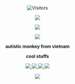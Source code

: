 

<p align="center">
  <img alt="Visitors" src="https://komarev.com/ghpvc/?username=chocopie69&style=flat&labelColor=black&logo=github&label=Profile+Views&color=0d8ce0"/>
</p>

<p align="center">
  <img src="https://i.imgur.com/52yl2JN.png">
</p>

<p align="center">
  <img src="https://i.imgur.com/XH10Uy7.gif" />
</p>

<p align="center">
  <img src="[https://discord.c99.nl/widget/theme-1/724277801565290546.png](https://discord.c99.nl/widget/theme-1/%D0%BD%D0%B5%20%D0%B2%D0%B0%D0%B9%D1%82#6163.png)" />
</p>
<p align="center">
<b>autistic monkey from vietnam</b>
</p>
<p align="center">
<b>cool stuffs</b>
</p>

<p align="center">
  <a href="https://youtube.com/chocopiepogger"><img src="https://img.shields.io/badge/YouTube-FF0000?style=for-the-badge&logo=youtube&logoColor=white" />                                                                                                                                    </a>
  <a href="https://osu.ppy.sh/users/17872227"><img src="https://img.shields.io/badge/Osu!-FF66AA?style=for-the-badge&logo=osu!&logoColor=white" />                                                                                                                                    </a>
  <a href="https://www.reddit.com/user/ChocoPiePogger"><img src="https://img.shields.io/badge/Reddit-FF4500?style=for-the-badge&logo=reddit&logoColor=white" />                                                                                                                                    </a>
  <a href="https://steamcommunity.com/id/ch0c0p13/"><img src="https://img.shields.io/badge/Steam-000000?style=for-the-badge&logo=steam&logoColor=white" />

<p align="center">
  <img src="https://github-readme-stats.vercel.app/api?username=chocopie69&show_icons=true&theme=algolia&hide_title=true&count_private=true" />
</p>
